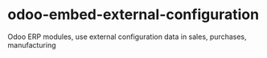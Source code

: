 odoo-embed-external-configuration
=================================

Odoo ERP modules, use external configuration data in sales, purchases, manufacturing
